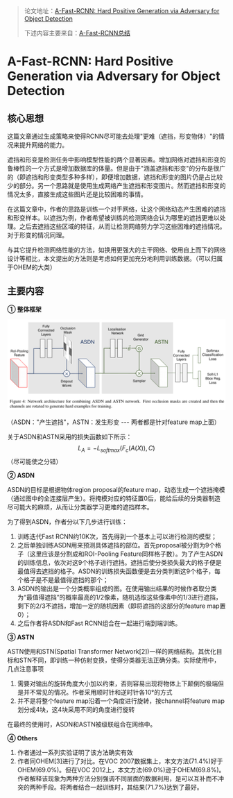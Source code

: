 > 论文地址：[A-Fast-RCNN: Hard Positive Generation via Adversary for Object Detection](https://arxiv.org/abs/1704.03414)
>
> 下述内容主要来自：[A-Fast-RCNN总结](https://zhuanlan.zhihu.com/p/33936283)

# A-Fast-RCNN: Hard Positive Generation via Adversary for Object Detection

## 核心思想

这篇文章通过生成策略来使得RCNN尽可能去处理"更难（遮挡，形变物体）"的情况来提升网络的能力。

遮挡和形变是检测任务中影响模型性能的两个显著因素。增加网络对遮挡和形变的鲁棒性的一个方式是增加数据库的体量。但是由于"涵盖遮挡和形变"的分布是很广的（即遮挡和形变类型多种多样），即便增加数据，遮挡和形变的图片仍是占比较少的部分。另一个思路就是使用生成网络产生遮挡和形变图片。然而遮挡和形变的情况太多，直接生成这些图片还是比较困难的事情。

在这篇文章中，作者的思路是训练一个对手网络，让这个网络动态产生困难的遮挡和形变样本。以遮挡为例，作者希望被训练的检测网络会认为哪里的遮挡更难以处理。之后去遮挡这些区域的特征，从而让检测网络努力学习这些困难的遮挡情况。对于形变的情况同理。

与其它提升检测网络性能的方法，如换用更强大的主干网络、使用自上而下的网络设计等相比，本文提出的方法则是考虑如何更加充分地利用训练数据。（可以归属于OHEM的大类）

## 主要内容

**① 整体框架**

![](png/afast1.png)

（ASDN："产生遮挡"，ASTN：发生形变 --- 两者都是针对feature map上面）

关于ASDN和ASTN采用的损失函数如下所示：
$$
L_A=-L_{softmax}(F_c(A(X)),C)
$$
（尽可能使之分错）

**② ASDN**

 ASDN的目标是根据物体region proposal的feature map，动态生成一个遮挡掩模（通过图中的全连接层产生）。将掩模对应的特征置0后，能给后续的分类器制造尽可能大的麻烦，从而让分类器学习更难的遮挡样本。

为了得到ASDN，作者分以下几步进行训练：

1. 训练迭代Fast RCNN约10K次，首先得到一个基本上可以进行检测的模型；
2. 之后单独训练ASDN用来预测具体遮挡的部位。首先proposal被分割为9个格子（这里应该是分割成和ROI-Pooling Feature同样格子数）。为了产生ASDN的训练信息，依次对这9个格子进行遮挡。遮挡后使分类损失最大的格子便是最值得去遮挡的格子。ASDN的训练损失函数便是去分类判断这9个格子，每个格子是不是最值得遮挡的那个；
3. ASDN的输出是一个分类概率组成的图。在使用输出结果的时候作者取分类为“最值得遮挡”的概率最高的1/2像素，随机选取这些像素中的1/3进行遮挡，剩下的2/3不遮挡，增加一定的随机因素（即将遮挡的这部分的feature map置0）；
4. 之后作者将ASDN和Fast RCNN组合在一起进行端到端训练。

**③ ASTN**

ASTN使用和STN(Spatial Transformer Network[2])一样的网络结构。其优化目标和STN不同，即训练一种仿射变换，使得分类器无法正确分类。实际使用中，几点注意事项

1. 需要对输出的旋转角度大小加以约束，否则容易出现将物体上下颠倒的极端但是并不常见的情况。作者采用顺时针和逆时针各10°的方式
2. 并不是将整个feature map沿着一个角度进行旋转，按channel将feature map划分成4块，这4块采用不同的角度进行旋转

在最终的使用时，ASDN和ASTN被级联组合在网络中。

**④ Others**

1. 作者通过一系列实验证明了该方法确实有效
2. 作者同OHEM[3]进行了对比。在VOC 2007数据集上，本文方法(71.4%)好于OHEM(69.0%)。但在VOC 2012上，本文方法(69.0%)逊于OHEM(69.8%)。作者解释该现象为两种方法分别强调不同层面的数据利用，是可以互补而不冲突的两种手段。将两者结合一起训练时，其结果(71.7%)达到了最好。

